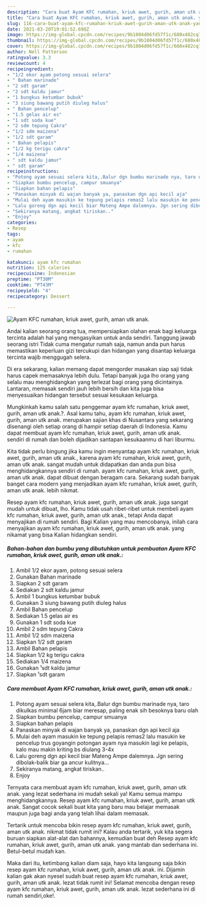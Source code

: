 ```yaml
---
description: "Cara buat Ayam KFC rumahan, kriuk awet, gurih, aman utk anak. yang nikmat dan Mudah Dibuat"
title: "Cara buat Ayam KFC rumahan, kriuk awet, gurih, aman utk anak. yang nikmat dan Mudah Dibuat"
slug: 116-cara-buat-ayam-kfc-rumahan-kriuk-awet-gurih-aman-utk-anak-yang-nikmat-dan-mudah-dibuat
date: 2021-03-20T19:01:52.698Z
image: https://img-global.cpcdn.com/recipes/9b1804d06fd57f1c/680x482cq70/ayam-kfc-rumahan-kriuk-awet-gurih-aman-utk-anak-foto-resep-utama.jpg
thumbnail: https://img-global.cpcdn.com/recipes/9b1804d06fd57f1c/680x482cq70/ayam-kfc-rumahan-kriuk-awet-gurih-aman-utk-anak-foto-resep-utama.jpg
cover: https://img-global.cpcdn.com/recipes/9b1804d06fd57f1c/680x482cq70/ayam-kfc-rumahan-kriuk-awet-gurih-aman-utk-anak-foto-resep-utama.jpg
author: Nell Patterson
ratingvalue: 3.3
reviewcount: 4
recipeingredient:
- "1/2 ekor ayam potong sesuai selera"
- " Bahan marinade"
- "2 sdt garam"
- "2 sdt kaldu jamur"
- "1 bungkus ketumbar bubuk"
- "3 siung bawang putih diuleg halus"
- " Bahan pencelup"
- "1.5 gelas air es"
- "1 sdt soda kue"
- "2 sdm tepung Cakra"
- "1/2 sdm maizena"
- "1/2 sdt garam"
- " Bahan pelapis"
- "1/2 kg terigu cakra"
- "1/4 maizena"
- " sdt kaldu jamur"
- " sdt garam"
recipeinstructions:
- "Potong ayam sesuai selera kita,.Balur dgn bumbu marinade nya, taro dikulkas minimal 6jam biar meresap, paling enak sih besoknya baru olah"
- "Siapkan bumbu pencelup, campur smuanya"
- "Siapkan bahan pelapis"
- "Panaskan minyak di wajan banyak ya, panaskan dgn api kecil aja"
- "Mulai deh ayam masukin ke tepung pelapis remas2 lalu masukin ke pencelup trus goyangin potongan ayam nya masukin lagi ke pelapis, kalo mau makin kriting bs diulang 3-4x"
- "Lalu goreng dgn api kecil biar Mateng Ampe dalemnya. Jgn sering dibolak-balik biar ga ancur kulitnya..."
- "Sekiranya matang, angkat tiriskan.."
- "Enjoy"
categories:
- Resep
tags:
- ayam
- kfc
- rumahan

katakunci: ayam kfc rumahan 
nutrition: 125 calories
recipecuisine: Indonesian
preptime: "PT30M"
cooktime: "PT43M"
recipeyield: "4"
recipecategory: Dessert

---
```



![Ayam KFC rumahan, kriuk awet, gurih, aman utk anak.](https://img-global.cpcdn.com/recipes/9b1804d06fd57f1c/680x482cq70/ayam-kfc-rumahan-kriuk-awet-gurih-aman-utk-anak-foto-resep-utama.jpg)

Andai kalian seorang orang tua, mempersiapkan olahan enak bagi keluarga tercinta adalah hal yang mengasyikan untuk anda sendiri. Tanggung jawab seorang istri Tidak cuma mengatur rumah saja, namun anda pun harus memastikan keperluan gizi tercukupi dan hidangan yang disantap keluarga tercinta wajib menggugah selera.

Di era  sekarang, kalian memang dapat mengorder masakan siap saji tidak harus capek memasaknya lebih dulu. Tetapi banyak juga lho orang yang selalu mau menghidangkan yang terlezat bagi orang yang dicintainya. Lantaran, memasak sendiri jauh lebih bersih dan kita juga bisa menyesuaikan hidangan tersebut sesuai kesukaan keluarga. 



Mungkinkah kamu salah satu penggemar ayam kfc rumahan, kriuk awet, gurih, aman utk anak.?. Asal kamu tahu, ayam kfc rumahan, kriuk awet, gurih, aman utk anak. merupakan sajian khas di Nusantara yang sekarang disenangi oleh setiap orang di hampir setiap daerah di Indonesia. Kamu dapat membuat ayam kfc rumahan, kriuk awet, gurih, aman utk anak. sendiri di rumah dan boleh dijadikan santapan kesukaanmu di hari liburmu.

Kita tidak perlu bingung jika kamu ingin menyantap ayam kfc rumahan, kriuk awet, gurih, aman utk anak., karena ayam kfc rumahan, kriuk awet, gurih, aman utk anak. sangat mudah untuk didapatkan dan anda pun bisa menghidangkannya sendiri di rumah. ayam kfc rumahan, kriuk awet, gurih, aman utk anak. dapat dibuat dengan beragam cara. Sekarang sudah banyak banget cara modern yang menjadikan ayam kfc rumahan, kriuk awet, gurih, aman utk anak. lebih nikmat.

Resep ayam kfc rumahan, kriuk awet, gurih, aman utk anak. juga sangat mudah untuk dibuat, lho. Kamu tidak usah ribet-ribet untuk membeli ayam kfc rumahan, kriuk awet, gurih, aman utk anak., tetapi Anda dapat menyajikan di rumah sendiri. Bagi Kalian yang mau mencobanya, inilah cara menyajikan ayam kfc rumahan, kriuk awet, gurih, aman utk anak. yang nikamat yang bisa Kalian hidangkan sendiri.

<!--inarticleads1-->

##### Bahan-bahan dan bumbu yang dibutuhkan untuk pembuatan Ayam KFC rumahan, kriuk awet, gurih, aman utk anak.:

1. Ambil 1/2 ekor ayam, potong sesuai selera
1. Gunakan  Bahan marinade
1. Siapkan 2 sdt garam
1. Sediakan 2 sdt kaldu jamur
1. Ambil 1 bungkus ketumbar bubuk
1. Gunakan 3 siung bawang putih diuleg halus
1. Ambil  Bahan pencelup
1. Sediakan 1.5 gelas air es
1. Gunakan 1 sdt soda kue
1. Ambil 2 sdm tepung Cakra
1. Ambil 1/2 sdm maizena
1. Siapkan 1/2 sdt garam
1. Ambil  Bahan pelapis
1. Siapkan 1/2 kg terigu cakra
1. Sediakan 1/4 maizena
1. Gunakan  ¹sdt kaldu jamur
1. Siapkan  ¹sdt garam




<!--inarticleads2-->

##### Cara membuat Ayam KFC rumahan, kriuk awet, gurih, aman utk anak.:

1. Potong ayam sesuai selera kita,.Balur dgn bumbu marinade nya, taro dikulkas minimal 6jam biar meresap, paling enak sih besoknya baru olah
1. Siapkan bumbu pencelup, campur smuanya
1. Siapkan bahan pelapis
1. Panaskan minyak di wajan banyak ya, panaskan dgn api kecil aja
1. Mulai deh ayam masukin ke tepung pelapis remas2 lalu masukin ke pencelup trus goyangin potongan ayam nya masukin lagi ke pelapis, kalo mau makin kriting bs diulang 3-4x
1. Lalu goreng dgn api kecil biar Mateng Ampe dalemnya. Jgn sering dibolak-balik biar ga ancur kulitnya...
1. Sekiranya matang, angkat tiriskan..
1. Enjoy




Ternyata cara membuat ayam kfc rumahan, kriuk awet, gurih, aman utk anak. yang lezat sederhana ini mudah sekali ya! Kamu semua mampu menghidangkannya. Resep ayam kfc rumahan, kriuk awet, gurih, aman utk anak. Sangat cocok sekali buat kita yang baru mau belajar memasak maupun juga bagi anda yang telah lihai dalam memasak.

Tertarik untuk mencoba bikin resep ayam kfc rumahan, kriuk awet, gurih, aman utk anak. nikmat tidak rumit ini? Kalau anda tertarik, yuk kita segera buruan siapkan alat-alat dan bahannya, kemudian buat deh Resep ayam kfc rumahan, kriuk awet, gurih, aman utk anak. yang mantab dan sederhana ini. Betul-betul mudah kan. 

Maka dari itu, ketimbang kalian diam saja, hayo kita langsung saja bikin resep ayam kfc rumahan, kriuk awet, gurih, aman utk anak. ini. Dijamin kalian gak akan nyesel sudah buat resep ayam kfc rumahan, kriuk awet, gurih, aman utk anak. lezat tidak rumit ini! Selamat mencoba dengan resep ayam kfc rumahan, kriuk awet, gurih, aman utk anak. lezat sederhana ini di rumah sendiri,oke!.

